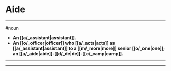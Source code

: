 # Aide
---
#noun
- **An [[a/_assistant|assistant]].**
- **An [[o/_officer|officer]] who [[a/_acts|acts]] as [[a/_assistant|assistant]] to a [[m/_more|more]] senior [[o/_one|one]]; an [[a/_aide|aide]]-[[d/_de|de]]-[[c/_camp|camp]].**
---
---

